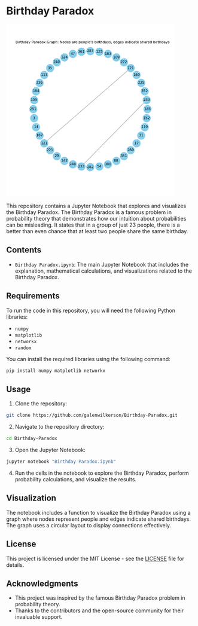 # Birthday Paradox

<img src="./birthday_graph.png" width="450" height="460">

This repository contains a Jupyter Notebook that explores and visualizes the Birthday Paradox. The Birthday Paradox is a famous problem in probability theory that demonstrates how our intuition about probabilities can be misleading. It states that in a group of just 23 people, there is a better than even chance that at least two people share the same birthday.

## Contents

- `Birthday Paradox.ipynb`: The main Jupyter Notebook that includes the explanation, mathematical calculations, and visualizations related to the Birthday Paradox.

## Requirements

To run the code in this repository, you will need the following Python libraries:

- `numpy`
- `matplotlib`
- `networkx`
- `random`

You can install the required libraries using the following command:

```bash
pip install numpy matplotlib networkx
```

## Usage

1. Clone the repository:

```bash
git clone https://github.com/galenwilkerson/Birthday-Paradox.git
```

2. Navigate to the repository directory:

```bash
cd Birthday-Paradox
```

3. Open the Jupyter Notebook:

```bash
jupyter notebook "Birthday Paradox.ipynb"
```

4. Run the cells in the notebook to explore the Birthday Paradox, perform probability calculations, and visualize the results.

## Visualization

The notebook includes a function to visualize the Birthday Paradox using a graph where nodes represent people and edges indicate shared birthdays. The graph uses a circular layout to display connections effectively.

## License

This project is licensed under the MIT License - see the [LICENSE](LICENSE) file for details.

## Acknowledgments

- This project was inspired by the famous Birthday Paradox problem in probability theory.
- Thanks to the contributors and the open-source community for their invaluable support.
